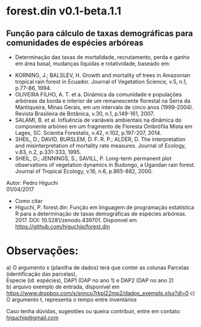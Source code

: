 # forest.din v0.1-beta.1.1

## Função para cálculo de taxas demográficas para comunidades de espécies arbóreas                       

* Determinação das taxas de mortalidade, recrutamento, perda e ganho em área basal, mudanças líquidas e rotatividade,
baseado em:

- KORNING, J.; BALSLEV, H. Growth and mortality of trees in Amazonian tropical rain forest in Ecuador. Journal of Vegetation Science,
v.5, n.1, p.77-86, 1994.
- OLIVEIRA FILHO, A. T. et a. Dinâmica da comunidade e populações arbóreas da borda e interior de um remanescente 
florestal na Serra da Mantiqueira, Minas Gerais, em um intervalo de cinco anos (1999-2004). 
Revista Brasileira de Botânica, v.30, n.1, p.149-161, 2007.
- SALAMI, B. et al. Influência de variáveis ambientais na dinâmica do componente arbóreo em um fragmento de Floresta
Ombrófila Mista em Lages, SC. Scientia Forestalis, v.42, n.102, p.197-207, 2014.
- SHEIL, D.; DAVID, BURSLEM, D. F. R. P.; ALDER, D. The interpretation and misinterpretation of mortality rate measures. Journal of Ecology, v.83, n.2, p.331-333, 1995.
- SHEIL, D.; JENNINGS, S.; SAVILL, P. Long-term permanent plot observations of vegetation dynamics in Budongo, a Ugandan rain forest. Journal of Tropical Ecology, v.16, n.6, p.865-882, 2000.


 Autor:  Pedro Higuchi                                   
 01/04/2017	
* Como citar
* Higuchi, P. forest.din: Função em linguagem de programação estatística R para a determinação de taxas demográficas de espécies arbóreas. 2017. DOI: 10.5281/zenodo.439701. Disponvel em https://github.com/higuchip/forest.din

													                           
# Observações:											                      
 a) O argumento x (planilha de dados) terá que conter as colunas Parcelas (identificação das parcelas),		    
 Especie (id. espécies), DAP1 (DAP no ano 1) e  DAP2 (DAP no ano 2)                                   
 b) arquivo exemplo de entrada, disponível em https://www.dropbox.com/s/snnco7rkpl22mp2/dados_exemplo.xlsx?dl=0
 c) O argumento t, representa o tempo entre inventários  		     

Caso tenha dúvidas, sugestões ou queira contribuir, entre em contato: higuchip@gmail.com

